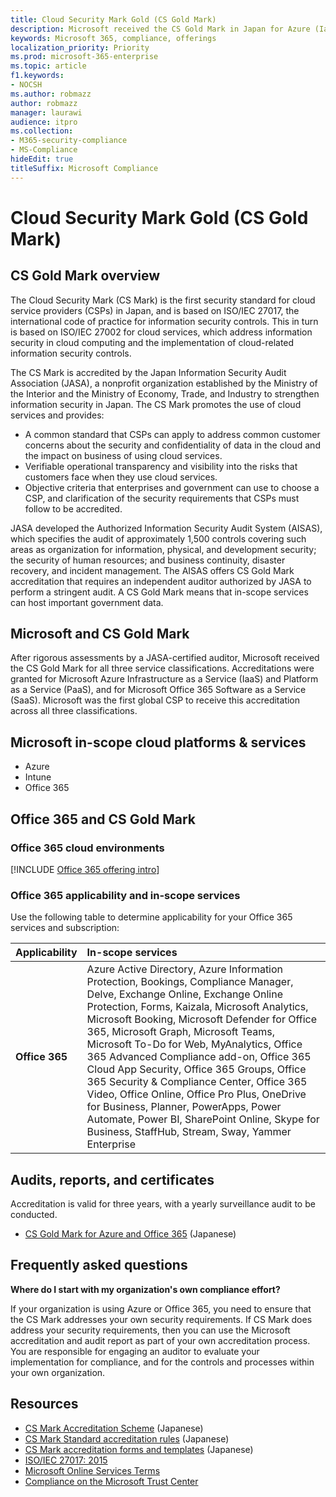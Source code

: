 ```yaml
---
title: Cloud Security Mark Gold (CS Gold Mark)
description: Microsoft received the CS Gold Mark in Japan for Azure (IaaS and PaaS) and Office 365 (SaaS).
keywords: Microsoft 365, compliance, offerings
localization_priority: Priority
ms.prod: microsoft-365-enterprise
ms.topic: article
f1.keywords:
- NOCSH
ms.author: robmazz
author: robmazz
manager: laurawi
audience: itpro
ms.collection:
- M365-security-compliance
- MS-Compliance
hideEdit: true
titleSuffix: Microsoft Compliance
---
```


# Cloud Security Mark Gold (CS Gold Mark)

## CS Gold Mark overview

The Cloud Security Mark (CS Mark) is the first security standard for cloud service providers (CSPs) in Japan, and is based on ISO/IEC 27017, the international code of practice for information security controls. This in turn is based on ISO/IEC 27002 for cloud services, which address information security in cloud computing and the implementation of cloud-related information security controls.

The CS Mark is accredited by the Japan Information Security Audit Association (JASA), a nonprofit organization established by the Ministry of the Interior and the Ministry of Economy, Trade, and Industry to strengthen information security in Japan. The CS Mark promotes the use of cloud services and provides:

- A common standard that CSPs can apply to address common customer concerns about the security and confidentiality of data in the cloud and the impact on business of using cloud services.
- Verifiable operational transparency and visibility into the risks that customers face when they use cloud services.
- Objective criteria that enterprises and government can use to choose a CSP, and clarification of the security requirements that CSPs must follow to be accredited.

JASA developed the Authorized Information Security Audit System (AISAS), which specifies the audit of approximately 1,500 controls covering such areas as organization for information, physical, and development security; the security of human resources; and business continuity, disaster recovery, and incident management. The AISAS offers CS Gold Mark accreditation that requires an independent auditor authorized by JASA to perform a stringent audit. A CS Gold Mark means that in-scope services can host important government data.

## Microsoft and CS Gold Mark

After rigorous assessments by a JASA-certified auditor, Microsoft received the CS Gold Mark for all three service classifications. Accreditations were granted for Microsoft Azure Infrastructure as a Service (IaaS) and Platform as a Service (PaaS), and for Microsoft Office 365 Software as a Service (SaaS). Microsoft was the first global CSP to receive this accreditation across all three classifications.

## Microsoft in-scope cloud platforms & services

- Azure
- Intune
- Office 365

## Office 365 and CS Gold Mark

### Office 365 cloud environments

[!INCLUDE [Office 365 offering intro](../includes/o365-offering-introduction.md)]

### Office 365 applicability and in-scope services

Use the following table to determine applicability for your Office 365 services and subscription:

| **Applicability** | **In-scope services** |
|:------------------|:----------------------|
| **Office 365** | Azure Active Directory, Azure Information Protection, Bookings, Compliance Manager, Delve, Exchange Online, Exchange Online Protection, Forms, Kaizala, Microsoft Analytics, Microsoft Booking, Microsoft Defender for Office 365, Microsoft Graph, Microsoft Teams, Microsoft To-Do for Web, MyAnalytics, Office 365 Advanced Compliance add-on, Office 365 Cloud App Security, Office 365 Groups, Office 365 Security & Compliance Center, Office 365 Video, Office Online, Office Pro Plus, OneDrive for Business, Planner, PowerApps, Power Automate, Power BI, SharePoint Online, Skype for Business, StaffHub, Stream, Sway, Yammer Enterprise |

## Audits, reports, and certificates

Accreditation is valid for three years, with a yearly surveillance audit to be conducted.

- [CS Gold Mark for Azure and Office 365](https://jcispa.jasa.jp/cs_mark_co/cs_gold_mark_co/) (Japanese)

## Frequently asked questions

**Where do I start with my organization's own compliance effort?**

If your organization is using Azure or Office 365, you need to ensure that the CS Mark addresses your own security requirements. If CS Mark does address your security requirements, then you can use the Microsoft accreditation and audit report as part of your own accreditation process. You are responsible for engaging an auditor to evaluate your implementation for compliance, and for the controls and processes within your own organization.

## Resources

- [CS Mark Accreditation Scheme](https://jcispa.jasa.jp/cloud_security/) (Japanese)
- [CS Mark Standard accreditation rules](https://jcispa.jasa.jp/cloud_security/jcispa_regulation/) (Japanese)
- [CS Mark accreditation forms and templates](https://jcispa.jasa.jp/cloud_security/jcispa_regulation_form/) (Japanese)
- [ISO/IEC 27017: 2015](https://www.iso.org/iso/home/store/catalogue_tc/catalogue_detail.htm?csnumber=43757)
- [Microsoft Online Services Terms](https://aka.ms/Online-Services-Terms)
- [Compliance on the Microsoft Trust Center](https://www.microsoft.com/trust-center/compliance/compliance-overview)
